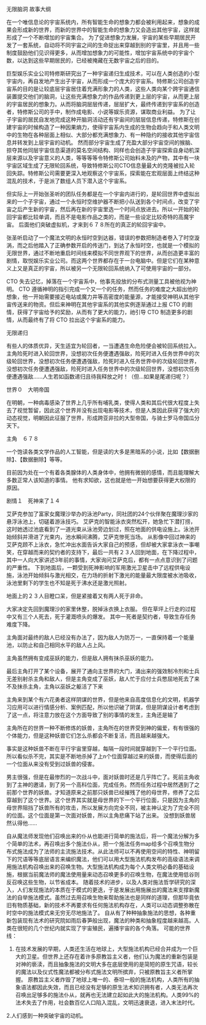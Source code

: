  无限脑洞 故事大纲




在一个唯信息论的宇宙系统内，所有智能生命的想象力都会被利用起来，想象的成果会形成新的世界，而新的世界中的智能生命的想象力又会造出其他宇宙，这样就形成了一个不断增加的宇宙集合。
为了促进想象力发展，宇宙的某些早期居民开发了一套系统，自动将不同宇宙之间的生命捉出来穿越到别的宇宙里，并且用一些制度鼓励他们见识得更多，从而增加想象力的可能性，增加宇宙系统中的宇宙个数，以达到这些早期居民的，已经被掩藏在无数宇宙之后的目的。


巨型娱乐实业公司特修斯研究出了一种宇宙递归生成技术，可以在人类创造的小型宇宙内，再自发地产生出子宇宙，从而形成一个庞大的宇宙系。特修斯公司创造宇宙系的目的是让较底层宇宙居住着充满形象力的人类，这些人类向某个跨宇宙通信装置提交他们的脑洞，让这些充满想象力的作品传递到更上层的宇宙，从而更上层的宇宙居民的想象力。从而将脑洞层层传递，层层扩大，最终传递到宇宙系的创造者，特修斯公司的手中，制作成电影、小说等娱乐资源，谋取商业利益。
为了让子宇宙的居民自发地完成这种开脑洞活动还有宇宙间的层层信息传递，特修斯在创建宇宙的时候构造了一种因果熵力，使得宇宙系内生成的生物会趋向于和人类文明中的生物在各种层面上相似、大部分都充满想象力、有一种隐约的接收其他宇宙信息并转发到上层宇宙的动机。
然而部分宇宙生成了充盈大部分宇宙空间的猴脑、掠夺其他同层宇宙信息渠道的莫名空间结构、同样也会创造子宇宙探索自身动机深层来源以及宇宙意义的人类，等等等等令特修斯公司始料未及的产物，其中有一块宇宙区域生成了无限轮回系统，导致特修斯公司CTO信息量最大的克隆被拉入轮回失踪。特修斯公司需要更深入地观察这个宇宙系，探索能在宏观层面上终结这种混乱的技术，于是派了数组人员下潜入这个宇宙系。




但实际上一开始张圣听的团队任务都是在一个宇宙内进行的，是轮回世界中虚拟出来的一个子宇宙，通过一个永恒时空维护器不断把小队送到各个时间点，改变了宇宙之后产生新的宇宙，然后再在新的宇宙里选一个时间点放进去。所以一开始的轮回宇宙都比较单调，而且不是电影作品之类的，而是一些设定比较奇特的高魔宇宙。
后面他们突破虚拟机，才来到６７８所在的真正的轮回宇宙中。



张圣听启动了一个魔法文明的永恒时空到达器，错误的参数把制造者卷入了时空漩涡，而之后他踏入了正确参数开启的传送门，到达了永恒时空，也就是一个模拟的无限世界，通过不断地重启时间线来模拟不同世界观下的世界，从而创造更丰富的剧情，取悦娱乐实业公司。而这两个世界都存在于一台电脑中。但是它们在某种意义上又是真正的宇宙，所以被另一个无限轮回系统纳入了可使用宇宙的一部分。

CTO 失去记忆，掉落在一个宇宙系中，他事先投放的分布式测量工具被他视为神明。
CTO 遵循神明的指引完成一个又一个的任务，然而任务的难度之大超出他的想象，他一开始需要接近电站或魔力井等高密度的能量源，才能接受神明从其他宇宙传送来的物资。但后来神明在其他宇宙系的其他实例逐渐通过上报 CTO 的剧情，获得了宇宙给予的奖励，从而有了更大的能力，祂引导 CTO 制造更多的剧情，从而最终有了将 CTO 拉出这个宇宙系的能力。



无限递归

有些人的体质优异，天生适宜为轮回者，一当遭遇生命危险便会被轮回系统拉入。主角险死时进入轮回世界，没想初次任务便遭遇强敌，险死时进入任务世界中的次级轮回世界，没想初次任务便遭遇强敌，险死时进入任务世界中的次级轮回世界，没想初次任务便遭遇强敌，险死时进入任务世界中的次级轮回世界，没想初次任务便遭遇强敌……人生若如函数递归且待我释放之时！（但…如果是尾递归呢？）





世界０　大明帝国

在明朝，一种病毒感染了世界上几乎所有哺乳类，使得人类和其后代很大程度上失去了视觉暂留，因此这个世界并没有出现电影等技术，但是人类因此获得了强大的动态视觉，明朝因此征服了世界，形成跨亚非拉的大型帝国，与骑士罗马帝国瓜分天下。

主角　６７８

一个饱读各类文学作品的人工智能，但是读的大多是黑暗系的小说，比如【数据删除】、【数据删除】等等。

目前因为处在一个有着各类腺体的人类身体中，他拥有微弱的感情，而且能理解大多数正常人该知道的事情。
他有求知欲，这也就是他一开始想要获得更大权限的原因。


剧情１　死神来了１４

艾萨克参加了富家女魔理沙举办的泳池Party，同社团的24个伙伴聚在魔理沙家的悬浮泳池上，切磋着游泳技巧。
艾萨克的智能泳衣突然松开，她急忙下潜打捞，这时她透过池底看到了一道光束从泳池旁边划过，照在地面的供电设施上。泳池开始倾斜并滑进了光束内，池水瞬间沸腾，艾萨克惨死当场。
从影像中回过神来的艾萨克顾不上泳衣，急忙冲出水面告诉大家自己的预感，但却被大家拿泳衣一事嘲笑，在穿越而来的契约者的支持下，最后一共有２３人回到地面，在下降过程中，其中一人向大家讲述3年前的事情，大家询问艾萨克后，都有一点点意识到了问题的严重性。
下到地面后，一颗受到死神影响的军用激光卫星击中了远程供电设施，泳池开始倾斜与激光相交，在力场的折射下激光的能量最大限度被水池吸收，泳池里剩下的学生也不知是死于沸水还是激光照射。

地面上的２３人目瞪口呆，但是紧接着又有两人死于非命。

大家决定先回到魔理沙的家里休整，脱掉泳衣换上衣服。
但在草坪上行走的过程中又有三个人死去，死于灌溉喷头的爆发。
其中一死者是契约者，导致生存任务难度下降。









主角面对最终的敌人已经没有办法了，因为敌人为防万一，一直保持着一个能量池，以防止和自己相同水平的敌人占上风。

主角虽然拥有变成巫妖的能力，但是敌人拥有抹杀巫妖的能力。


最后主角打开了某个设备，展开了通向主世界的大门，涌出来的强效制冷剂和士兵无差别射杀主角和敌人，但是主角变成了巫妖，敌人忙于应付士兵憋屈地死去了来不及抹杀主角，主角以巫妖之躯活了下来





主角来到某个有六花勇者这样阴谋的世界，但是他来自高度信息化的文明，机器学习应用可以进行情感分析、案例匹配，所以他识破了阴谋，但是阴谋设计者考虑到了这一点，将注意力放在这个方面导致了别的事情的发生，主角还是输了







主角所在的世界一种不断修炼的妖兽，主角所在的世界受到神的偏爱，有有很强的个体能力，但是这种妖兽它们怎么杀都会不断复活，而且越来越强大。

事实是这种妖兽不断在平行宇宙里穿越，每隔一段时间就穿越到下一个平行位面。所以看似杀不完，其实是不断地杀掉了上n个位面穿越过来的妖兽，而使得后面的一个位面从来没有受到过妖兽的侵害。

男主很强，但是在最惨烈的一次战斗中，面对妖兽时还是几乎阵亡了。死前主角收到了主神的邀请，到了另一个高科位面，完成任务。然而任务过程中居然遇到了之前那个世界的妖兽。才知道原来之前那只妖兽已经摧残了他的母世界，修养了之后穿越到了这个世界。这个世界其实就是母世界的下一个平行位面，只是因为主角的母世界阻挡了妖兽所有的攻击，所以发展方向完全不同，被主神认定为了完全不同的位面。这个位面是第一次面对妖兽，所以主角悲痛下站了出来。
没想到妖兽居然认得他……



自从魔法师发现他们召唤出来的仆从也能进行简单的施法后，将一个魔法分解为多个简单的法术，再召唤出多个施法仆从，把一个施法任务map给多个召唤生物分布式施法成为了法师的主流施法技术。从此法师可以不再使用空间的特性、神明留下的咒语等等底层语言来编织魔法，他们可以用大型施法机构发布的高级语法来调用施法机构召唤出来的召唤生物。大型施法机构成为每个人类文明必备的基础设施，根据当前魔法师的魔法使用量来动态召唤更多的召唤生物，在魔法使用低谷则反召唤这些生物，以节省成本。
随着技术的进步，以及人类对施法哲学研究的深入，人们发现施法的本质在于模式的更迭，于是发展出用施展出的魔法来支撑新魔法的自举施法模式。虽然过去用召唤生物来帮助施法也是同样的道理，但那毕竟依旧有物质基础，新的技术不再要求有任何施法机构存在，人类可以动态调整弥散在时空中的施法模式来无穷无尽地施法了。
自从有了种种抽象施法的思想，各种重新包装现有法术的研究院如雨后春笋般出现，魔法的种类和抽象程度越来越高。人类在很短的几个世纪内就实现了宇宙殖民，遍播宇宙的各个角落。
可能的世界线：
1. 在技术发展的早期，人类还生活在地球上，大型施法机构已经合并成为一个巨大的卫星。但世界上还存在着许多原教旨主义者，他们认为魔法的重新包装是对神的亵渎，而且抽象施法的文明大多在底层使用的是简短的原生咒语，较长的魔法以及仪式性魔法都被分布式施法文明所摈弃，只被原教旨主义者所掌握。
原教旨主义者炸毁了地球上唯一的、泰坦一般的施法机构，人类所有的抽象语法都因此失效，而且已经没有足够的原生法术知识拥有者，人类无法再次召唤出足够多的施法仆从，就再也无法建立起如此大的施法机构。人类99%的法术失去了作用，社会数百亿人口陷入混乱，文明迅速衰退，进入末法时代。

2.人们感到一种突破宇宙的动机。
